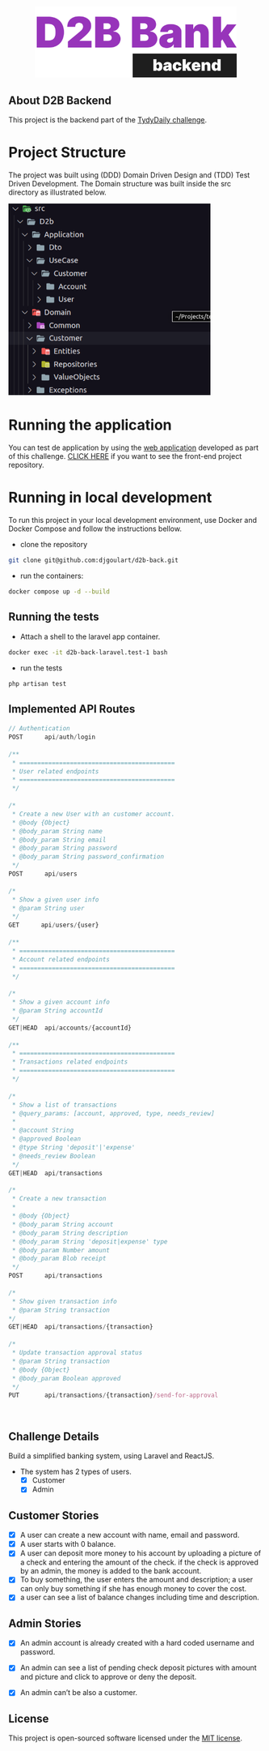 <p align="center"><a href="javascript:void(0)" target="_blank"><img src="https://raw.githubusercontent.com/djgoulart/d2b-back/main/public/logo.svg" width="400" alt="D2B Logo"></a></p>

<p align="center">

</p>

## About D2B Backend

This project is the backend part of the [TydyDaily challenge](https://github.com/TidyDaily/developer-test). 

# Project Structure

The project was built using (DDD) Domain Driven Design and (TDD) Test Driven Development. The Domain structure was built inside the src directory as illustrated below.

<p>
<img src="https://raw.githubusercontent.com/djgoulart/d2b-back/3c2744e831754f79ccfc5b7d9f20d773a8c659cd/public/folders.png" width="400" alt="D2B Logo">
</p>

# Running the application

You can test de application by using the [web application](https://d2b-front-djgoulart.vercel.app/) developed as part of this challenge. [CLICK HERE](https://github.com/djgoulart/d2b-front) if you want to see the front-end project repository.
<br />

# Running in local development

To run this project in your local development environment, use Docker and Docker Compose and follow the instructions bellow.

- clone the repository
```bash
git clone git@github.com:djgoulart/d2b-back.git
 ```
- run the containers:

```bash
docker compose up -d --build  
```

## Running the tests

- Attach a shell to the laravel app container.

```bash
docker exec -it d2b-back-laravel.test-1 bash  
```
- run the tests
```bash
php artisan test  
```

## Implemented API Routes

```js
// Authentication
POST      api/auth/login

/**
 * ===========================================
 * User related endpoints
 * ===========================================
 */

/*
 * Create a new User with an customer account.
 * @body {Object}
 * @body_param String name
 * @body_param String email
 * @body_param String password
 * @body_param String password_confirmation
 */
POST      api/users

/* 
 * Show a given user info
 * @param String user
 */
GET      api/users/{user}

/**
 * ===========================================
 * Account related endpoints
 * ===========================================
 */

/* 
 * Show a given account info
 * @param String accountId
 */
GET|HEAD  api/accounts/{accountId}

/**
 * ===========================================
 * Transactions related endpoints
 * ===========================================
 */

/* 
 * Show a list of transactions
 * @query_params: [account, approved, type, needs_review]
 * 
 * @account String
 * @approved Boolean
 * @type String 'deposit'|'expense'
 * @needs_review Boolean
 */
GET|HEAD  api/transactions

/*
 * Create a new transaction
 *
 * @body {Object}
 * @body_param String account
 * @body_param String description
 * @body_param String 'deposit|expense' type 
 * @body_param Number amount
 * @body_param Blob receipt
 */
POST      api/transactions

/*
 * Show given transaction info
 * @param String transaction
*/ 
GET|HEAD  api/transactions/{transaction}

/* 
 * Update transaction approval status
 * @param String transaction
 * @body {Object}
 * @body_param Boolean approved
 */
PUT       api/transactions/{transaction}/send-for-approval
```

<br />

## Challenge Details

Build a simplified banking system, using Laravel and ReactJS.
 - The system has 2 types of users.
    - [x] Customer
    - [x] Admin

## Customer Stories
 - [x] A user can create a new account with name, email and password. 
 - [x] A user starts with 0 balance.
 - [x] A user can deposit more money to his account by uploading a picture of a check and entering the amount of the check. if the check is approved by an admin, the money is added to the bank account.
 - [x] To buy something, the user enters the amount and description; a user can only buy something if she has enough money to cover the cost.
 - [x] a user can see a list of balance changes including time and description.

 ## Admin Stories
 - [x] An admin account is already created with a hard coded username and password.
 - [x] An admin can see a list of pending check deposit pictures with amount and picture and click to approve or deny the deposit.
 - [x] An admin can’t be also a customer.



## License

This project is open-sourced software licensed under the [MIT license](https://opensource.org/licenses/MIT).
